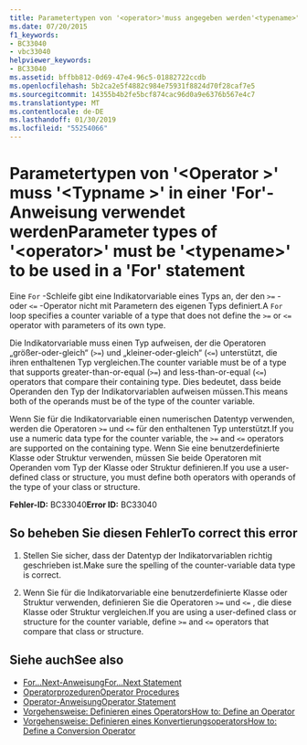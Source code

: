 ```yaml
---
title: Parametertypen von '<operator>'muss angegeben werden'<typename>"in einer 'For'-Anweisung verwendet werden
ms.date: 07/20/2015
f1_keywords:
- BC33040
- vbc33040
helpviewer_keywords:
- BC33040
ms.assetid: bffbb812-0d69-47e4-96c5-01882722ccdb
ms.openlocfilehash: 5b2ca2e5f4882c984e75931f8824d70f28caf7e5
ms.sourcegitcommit: 14355b4b2fe5bcf874cac96d0a9e6376b567e4c7
ms.translationtype: MT
ms.contentlocale: de-DE
ms.lasthandoff: 01/30/2019
ms.locfileid: "55254066"
---
```

# <a name="parameter-types-of-operator-must-be-typename-to-be-used-in-a-for-statement"></a><span data-ttu-id="b7112-102">Parametertypen von '\<Operator >' muss '\<Typname >' in einer 'For'-Anweisung verwendet werden</span><span class="sxs-lookup"><span data-stu-id="b7112-102">Parameter types of '\<operator>' must be '\<typename>' to be used in a 'For' statement</span></span>
<span data-ttu-id="b7112-103">Eine `For` -Schleife gibt eine Indikatorvariable eines Typs an, der den `>=` - oder `<=` -Operator nicht mit Parametern des eigenen Typs definiert.</span><span class="sxs-lookup"><span data-stu-id="b7112-103">A `For` loop specifies a counter variable of a type that does not define the `>=` or `<=` operator with parameters of its own type.</span></span>  
  
 <span data-ttu-id="b7112-104">Die Indikatorvariable muss einen Typ aufweisen, der die Operatoren „größer-oder-gleich“ (`>=`) und „kleiner-oder-gleich“ (`<=`) unterstützt, die ihren enthaltenen Typ vergleichen.</span><span class="sxs-lookup"><span data-stu-id="b7112-104">The counter variable must be of a type that supports greater-than-or-equal (`>=`) and less-than-or-equal (`<=`) operators that compare their containing type.</span></span> <span data-ttu-id="b7112-105">Dies bedeutet, dass beide Operanden den Typ der Indikatorvariablen aufweisen müssen.</span><span class="sxs-lookup"><span data-stu-id="b7112-105">This means both of the operands must be of the type of the counter variable.</span></span>  
  
 <span data-ttu-id="b7112-106">Wenn Sie für die Indikatorvariable einen numerischen Datentyp verwenden, werden die Operatoren `>=` und `<=` für den enthaltenen Typ unterstützt.</span><span class="sxs-lookup"><span data-stu-id="b7112-106">If you use a numeric data type for the counter variable, the `>=` and `<=` operators are supported on the containing type.</span></span> <span data-ttu-id="b7112-107">Wenn Sie eine benutzerdefinierte Klasse oder Struktur verwenden, müssen Sie beide Operatoren mit Operanden vom Typ der Klasse oder Struktur definieren.</span><span class="sxs-lookup"><span data-stu-id="b7112-107">If you use a user-defined class or structure, you must define both operators with operands of the type of your class or structure.</span></span>  
  
 <span data-ttu-id="b7112-108">**Fehler-ID:** BC33040</span><span class="sxs-lookup"><span data-stu-id="b7112-108">**Error ID:** BC33040</span></span>  
  
## <a name="to-correct-this-error"></a><span data-ttu-id="b7112-109">So beheben Sie diesen Fehler</span><span class="sxs-lookup"><span data-stu-id="b7112-109">To correct this error</span></span>  
  
1.  <span data-ttu-id="b7112-110">Stellen Sie sicher, dass der Datentyp der Indikatorvariablen richtig geschrieben ist.</span><span class="sxs-lookup"><span data-stu-id="b7112-110">Make sure the spelling of the counter-variable data type is correct.</span></span>  
  
2.  <span data-ttu-id="b7112-111">Wenn Sie für die Indikatorvariable eine benutzerdefinierte Klasse oder Struktur verwenden, definieren Sie die Operatoren `>=` und `<=` , die diese Klasse oder Struktur vergleichen.</span><span class="sxs-lookup"><span data-stu-id="b7112-111">If you are using a user-defined class or structure for the counter variable, define `>=` and `<=` operators that compare that class or structure.</span></span>  
  
## <a name="see-also"></a><span data-ttu-id="b7112-112">Siehe auch</span><span class="sxs-lookup"><span data-stu-id="b7112-112">See also</span></span>
- [<span data-ttu-id="b7112-113">For...Next-Anweisung</span><span class="sxs-lookup"><span data-stu-id="b7112-113">For...Next Statement</span></span>](../../visual-basic/language-reference/statements/for-next-statement.md)
- [<span data-ttu-id="b7112-114">Operatorprozeduren</span><span class="sxs-lookup"><span data-stu-id="b7112-114">Operator Procedures</span></span>](../../visual-basic/programming-guide/language-features/procedures/operator-procedures.md)
- [<span data-ttu-id="b7112-115">Operator-Anweisung</span><span class="sxs-lookup"><span data-stu-id="b7112-115">Operator Statement</span></span>](../../visual-basic/language-reference/statements/operator-statement.md)
- [<span data-ttu-id="b7112-116">Vorgehensweise: Definieren eines Operators</span><span class="sxs-lookup"><span data-stu-id="b7112-116">How to: Define an Operator</span></span>](../../visual-basic/programming-guide/language-features/procedures/how-to-define-an-operator.md)
- [<span data-ttu-id="b7112-117">Vorgehensweise: Definieren eines Konvertierungsoperators</span><span class="sxs-lookup"><span data-stu-id="b7112-117">How to: Define a Conversion Operator</span></span>](../../visual-basic/programming-guide/language-features/procedures/how-to-define-a-conversion-operator.md)
